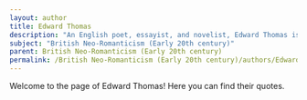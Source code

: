 ```yaml
---
layout: author
title: Edward Thomas
description: "An English poet, essayist, and novelist, Edward Thomas is often regarded as one of the leading figures of British Neo-Romanticism. His poems are known for their vivid imagery of the English countryside and deep connection to nature, blending personal reflection with the beauty of the natural world."
subject: "British Neo-Romanticism (Early 20th century)"
parent: British Neo-Romanticism (Early 20th century)
permalink: /British Neo-Romanticism (Early 20th century)/authors/Edward-Thomas/
---
```


Welcome to the page of Edward Thomas! Here you can find their quotes.
